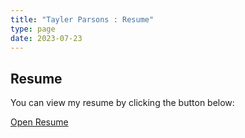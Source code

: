 ```yaml
---
title: "Tayler Parsons : Resume"
type: page
date: 2023-07-23
---
```


## Resume

You can view my resume by clicking the button below:

<a href="/pdfs/Resume.pdf" target="_blank" class="button">Open Resume</a>
